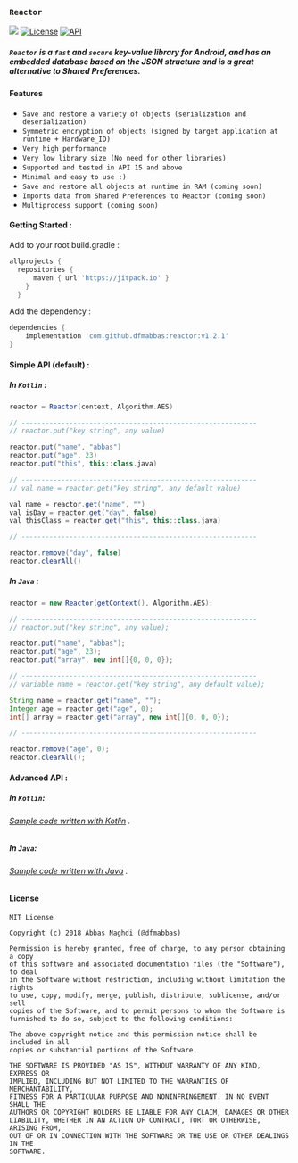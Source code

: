 ### `Reactor`

[![](https://jitpack.io/v/dfmabbas/reactor.svg)](https://jitpack.io/#dfmAbbas/reactor)
[![License](http://img.shields.io/badge/license-MIT-green.svg?style=flat)](https://github.com/dfmabbas/reactor)
[![API](https://img.shields.io/badge/API-15%2B-blue.svg?style=flat)](https://github.com/dfmabbas/reactor)



##### `Reactor` is a `fast` and `secure` key-value library for Android, and has an embedded database based on the JSON structure and is a great alternative to Shared Preferences.



#### Features

- `Save and restore a variety of objects ‍(serialization and deserialization)‍`
- `Symmetric encryption of objects (signed by target application at runtime + Hardware_ID)` 
- `‍Very high performance‍`
- `Very low library size (No need for other libraries)`
- `Supported and tested in API 15 and above`
- `Minimal and easy to use :‌)`
- `Save and restore all objects at ‍‍runtime in RAM (coming soon)`
- `Imports data from Shared Preferences to Reactor (coming soon)`
- `Multiprocess support (coming soon)`



#### Getting Started :

Add to your root build.gradle :

```Groovy
allprojects {
  repositories {
      maven { url 'https://jitpack.io' }
    }
  }
```

Add the dependency :

```Groovy
dependencies {
    implementation 'com.github.dfmabbas:reactor:v1.2.1'
}
```



#### Simple API (default) :

##### In `Kotlin` :

```Groovy
reactor = Reactor(context, Algorithm.AES)   

// -----------------------------------------------------------
// reactor.put("key string", any value)

reactor.put("name", "abbas")
reactor.put("age", 23)
reactor.put("this", this::class.java)

// -----------------------------------------------------------
// val name = reactor.get("key string", any default value)

val name = reactor.get("name", "")
val isDay = reactor.get("day", false)
val thisClass = reactor.get("this", this::class.java)

// -----------------------------------------------------------

reactor.remove("day", false)
reactor.clearAll()

```

##### In `Java` :

```Groovy
reactor = new Reactor(getContext(), Algorithm.AES);

// -----------------------------------------------------------
// reactor.put("key string", any value);

reactor.put("name", "abbas");
reactor.put("age", 23);
reactor.put("array", new int[]{0, 0, 0});

// -----------------------------------------------------------
// variable name = reactor.get("key string", any default value);

String name = reactor.get("name", "");
Integer age = reactor.get("age", 0);
int[] array = reactor.get("array", new int[]{0, 0, 0});

// -----------------------------------------------------------

reactor.remove("age", 0);
reactor.clearAll();
```



#### Advanced API :

##### In `Kotlin`:

###### [Sample code written with Kotlin](sample/src/main/java/com/dfmabbas/sample/KotlinSample.kt) .

##### In `Java`:

###### [Sample code written with Java](sample/src/main/java/com/dfmabbas/sample/JavaSample.java) .



#### License

```
MIT License

Copyright (c) 2018 Abbas Naghdi (@dfmabbas)

Permission is hereby granted, free of charge, to any person obtaining a copy
of this software and associated documentation files (the "Software"), to deal
in the Software without restriction, including without limitation the rights
to use, copy, modify, merge, publish, distribute, sublicense, and/or sell
copies of the Software, and to permit persons to whom the Software is
furnished to do so, subject to the following conditions:

The above copyright notice and this permission notice shall be included in all
copies or substantial portions of the Software.

THE SOFTWARE IS PROVIDED "AS IS", WITHOUT WARRANTY OF ANY KIND, EXPRESS OR
IMPLIED, INCLUDING BUT NOT LIMITED TO THE WARRANTIES OF MERCHANTABILITY,
FITNESS FOR A PARTICULAR PURPOSE AND NONINFRINGEMENT. IN NO EVENT SHALL THE
AUTHORS OR COPYRIGHT HOLDERS BE LIABLE FOR ANY CLAIM, DAMAGES OR OTHER
LIABILITY, WHETHER IN AN ACTION OF CONTRACT, TORT OR OTHERWISE, ARISING FROM,
OUT OF OR IN CONNECTION WITH THE SOFTWARE OR THE USE OR OTHER DEALINGS IN THE
SOFTWARE.
```


